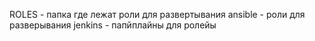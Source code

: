 ROLES - папка где лежат роли для развертывания 
ansible - роли для разверывания
jenkins - папйплайны для ролейы